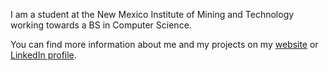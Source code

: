 I am a student at the New Mexico Institute of Mining and Technology working towards a BS in Computer Science.

You can find more information about me and my projects on my [website](https://sites.google.com/view/michaelcreel) or [LinkedIn profile](https://www.linkedin.com/in/michael-creel-1a51b8263/).

<!--
**MichaelCreel/MichaelCreel** is a ✨ _special_ ✨ repository because its `README.md` (this file) appears on your GitHub profile.

Here are some ideas to get you started:

- 🔭 I’m currently working on ...
- 🌱 I’m currently learning ...
- 👯 I’m looking to collaborate on ...
- 🤔 I’m looking for help with ...
- 💬 Ask me about ...
- 📫 How to reach me: ...
- 😄 Pronouns: ...
- ⚡ Fun fact: ...
-->
